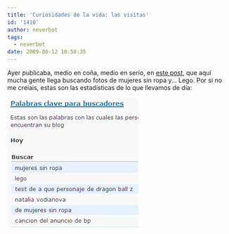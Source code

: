 ```yaml
---
title: 'Curiosidades de la vida: las visitas'
id: '1410'
author: neverbot
tags:
  - neverbot
date: 2009-06-12 10:58:35
---
```


Ayer publicaba, medio en coña, medio en serio, en [este post](/neverbot-com/), que aquí mucha gente llega buscando fotos de mujeres sin ropa y... Lego. Por si no me creíais, estas son las estadísticas de lo que llevamos de día:

![Visitas](./curiosidades-de-la-vida-las-visitas/visitas.png "Visitas")